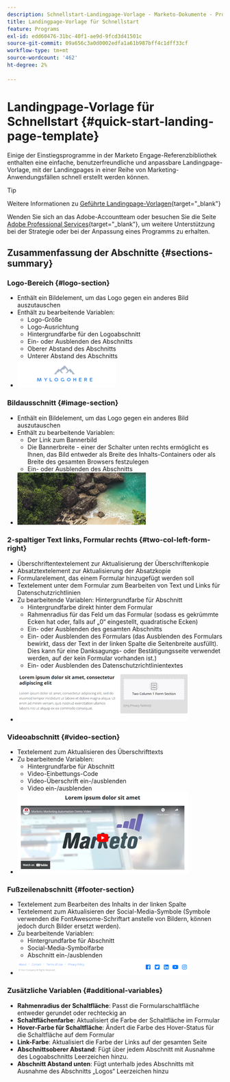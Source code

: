 ```yaml
---
description: Schnellstart-Landingpage-Vorlage - Marketo-Dokumente - Produktdokumentation
title: Landingpage-Vorlage für Schnellstart
feature: Programs
exl-id: edd60476-31bc-40f1-ae9d-9fcd3d41501c
source-git-commit: 09a656c3a0d0002edfa1a61b987bff4c1dff33cf
workflow-type: tm+mt
source-wordcount: '462'
ht-degree: 2%

---
```


# Landingpage-Vorlage für Schnellstart {#quick-start-landing-page-template}

Einige der Einstiegsprogramme in der Marketo Engage-Referenzbibliothek enthalten eine einfache, benutzerfreundliche und anpassbare Landingpage-Vorlage, mit der Landingpages in einer Reihe von Marketing-Anwendungsfällen schnell erstellt werden können.

>[!TIP]
>
>Weitere Informationen zu [Geführte Landingpage-Vorlagen](/help/marketo/product-docs/demand-generation/landing-pages/landing-page-templates/create-a-guided-landing-page-template.md){target="_blank"}

Wenden Sie sich an das Adobe-Accountteam oder besuchen Sie die Seite [Adobe Professional Services](https://business.adobe.com/customers/consulting-services/main.html){target="_blank"}, um weitere Unterstützung bei der Strategie oder bei der Anpassung eines Programms zu erhalten.

## Zusammenfassung der Abschnitte {#sections-summary}

### Logo-Bereich {#logo-section}

* Enthält ein Bildelement, um das Logo gegen ein anderes Bild auszutauschen
* Enthält zu bearbeitende Variablen:
   * Logo-Größe
   * Logo-Ausrichtung
   * Hintergrundfarbe für den Logoabschnitt
   * Ein- oder Ausblenden des Abschnitts
   * Oberer Abstand des Abschnitts
   * Unterer Abstand des Abschnitts
* ![](assets/quick-start-landing-page-template-1.png)

### Bildausschnitt {#image-section}

* Enthält ein Bildelement, um das Logo gegen ein anderes Bild auszutauschen
* Enthält zu bearbeitende Variablen:
   * Der Link zum Bannerbild
   * Die Bannerbreite - einer der Schalter unten rechts ermöglicht es Ihnen, das Bild entweder als Breite des Inhalts-Containers oder als Breite des gesamten Browsers festzulegen
   * Ein- oder Ausblenden des Abschnitts
* ![](assets/quick-start-landing-page-template-2.png)

### 2-spaltiger Text links, Formular rechts {#two-col-left-form-right}

* Überschriftentextelement zur Aktualisierung der Überschriftenkopie
* Absatztextelement zur Aktualisierung der Absatzkopie
* Formularelement, das einem Formular hinzugefügt werden soll
* Textelement unter dem Formular zum Bearbeiten von Text und Links für Datenschutzrichtlinien
* Zu bearbeitende Variablen:
Hintergrundfarbe für Abschnitt
   * Hintergrundfarbe direkt hinter dem Formular
   * Rahmenradius für das Feld um das Formular (sodass es gekrümmte Ecken hat oder, falls auf „0“ eingestellt, quadratische Ecken)
   * Ein- oder Ausblenden des gesamten Abschnitts
   * Ein- oder Ausblenden des Formulars (das Ausblenden des Formulars bewirkt, dass der Text in der linken Spalte die Seitenbreite ausfüllt). Dies kann für eine Danksagungs- oder Bestätigungsseite verwendet werden, auf der kein Formular vorhanden ist.)
   * Ein- oder Ausblenden des Datenschutzrichtlinientextes
* ![](assets/quick-start-landing-page-template-3.png)

### Videoabschnitt {#video-section}

* Textelement zum Aktualisieren des Überschrifttexts
* Zu bearbeitende Variablen:
   * Hintergrundfarbe für Abschnitt
   * Video-Einbettungs-Code
   * Video-Überschrift ein-/ausblenden
   * Video ein-/ausblenden
* ![](assets/quick-start-landing-page-template-4.png)

### Fußzeilenabschnitt {#footer-section}

* Textelement zum Bearbeiten des Inhalts in der linken Spalte
* Textelement zum Aktualisieren der Social-Media-Symbole (Symbole verwenden die FontAwesome-Schriftart anstelle von Bildern, können jedoch durch Bilder ersetzt werden).
* Zu bearbeitende Variablen:
   * Hintergrundfarbe für Abschnitt
   * Social-Media-Symbolfarbe
   * Abschnitt ein-/ausblenden
* ![](assets/quick-start-landing-page-template-5.png)

### Zusätzliche Variablen {#additional-variables}

* **Rahmenradius der Schaltfläche**: Passt die Formularschaltfläche entweder gerundet oder rechteckig an
* **Schaltflächenfarbe**: Aktualisiert die Farbe der Schaltfläche im Formular
* **Hover-Farbe für Schaltfläche**: Ändert die Farbe des Hover-Status für die Schaltfläche auf dem Formular
* **Link-Farbe**: Aktualisiert die Farbe der Links auf der gesamten Seite
* **Abschnittsoberer Abstand**: Fügt über jedem Abschnitt mit Ausnahme des Logoabschnitts Leerzeichen hinzu.
* **Abschnitt Abstand unten**: Fügt unterhalb jedes Abschnitts mit Ausnahme des Abschnitts „Logos“ Leerzeichen hinzu
